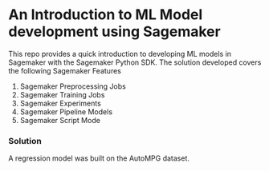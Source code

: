 # An Introduction to ML Model development using Sagemaker
This repo provides a quick introduction to developing ML models in Sagemaker with the Sagemaker Python SDK.
The solution developed covers the following Sagemaker Features
1. Sagemaker Preprocessing Jobs
2. Sagemaker Training Jobs
3. Sagemaker Experiments
4. Sagemaker Pipeline Models
5. Sagemaker Script Mode

### Solution
A regression model was built on the AutoMPG dataset.